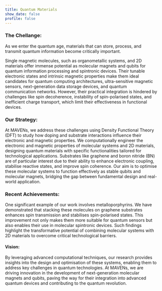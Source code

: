 ```yaml
---
title: Quantum Materials
show_date: false
profile: false
---
```

### The Chellange:
As we enter the quantum age, materials that can store, process, and transmit quantum information become critically important.
<!--more-->
Single magnetic molecules, such as organometallic systems, and 2D materials offer immense potential as molecular magnets and qubits for quantum information processing and spintronic devices. Their tunable electronic states and intrinsic magnetic properties make them ideal candidates for quantum computing architectures, ultra-sensitive magnetic sensors, next-generation data storage devices, and quantum communication networks. However, their practical integration is hindered by challenges like spin decoherence, instability of spin-polarised states, and inefficient charge transport, which limit their effectiveness in functional devices.
### Our Strategy:
At MAVENs, we address these challenges using Density Functional Theory (DFT) to study how doping and substrate interactions influence their electronic and magnetic properties. We computationally engineer the electronic and magnetic properties of molecular systems and 2D materials, designing quantum materials with specific functionalities tailored for technological applications. Substrates like graphene and boron nitride (BN) are of particular interest due to their ability to enhance electronic coupling, stabilise reactive states, and improve spin coherence. Our aim is to optimise these molecular systems to function effectively as stable qubits and molecular magnets, bridging the gap between fundamental design and real-world application.
### Recent Achievements:
One significant example of our work involves metalloporphyrins. We have demonstrated that stacking these molecules on graphene substrates enhances spin transmission and stabilises spin-polarised states. This improvement not only makes them more suitable for quantum sensors but also enables their use in molecular spintronic devices. Such findings highlight the transformative potential of combining molecular systems with 2D materials to overcome critical technological barriers.

#### Vision:
By leveraging advanced computational techniques, our research provides insights into the design and optimisation of these systems, enabling them to address key challenges in quantum technologies. At MAVENs, we are driving innovation in the development of next-generation molecular magnets and qubits, paving the way for their integration into advanced quantum devices and contributing to the quantum revolution.

